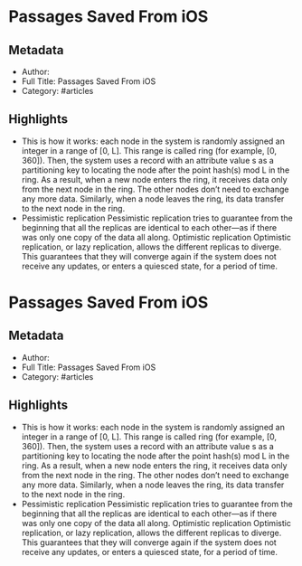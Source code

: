 # Passages Saved From iOS

## Metadata
- Author: 
- Full Title: Passages Saved From iOS
- Category: #articles

## Highlights
- This is how it works: each node in the system is randomly assigned an integer in a range of [0, L]. This range is called ring (for example, [0, 360]). Then, the system uses a record with an attribute value s as a partitioning key to locating the node after the point hash(s) mod L in the ring.
  As a result, when a new node enters the ring, it receives data only from the next node in the ring. The other nodes don’t need to exchange any more data. Similarly, when a node leaves the ring, its data transfer to the next node in the ring.
- Pessimistic replication
  Pessimistic replication tries to guarantee from the beginning that all the replicas are identical to each other—as if there was only one copy of the data all along.
  Optimistic replication
  Optimistic replication, or lazy replication, allows the different replicas to diverge. This guarantees that they will converge again if the system does not receive any updates, or enters a quiesced state, for a period of time.
# Passages Saved From iOS

## Metadata
- Author: 
- Full Title: Passages Saved From iOS
- Category: #articles

## Highlights
- This is how it works: each node in the system is randomly assigned an integer in a range of [0, L]. This range is called ring (for example, [0, 360]). Then, the system uses a record with an attribute value s as a partitioning key to locating the node after the point hash(s) mod L in the ring.
  As a result, when a new node enters the ring, it receives data only from the next node in the ring. The other nodes don’t need to exchange any more data. Similarly, when a node leaves the ring, its data transfer to the next node in the ring.
- Pessimistic replication
  Pessimistic replication tries to guarantee from the beginning that all the replicas are identical to each other—as if there was only one copy of the data all along.
  Optimistic replication
  Optimistic replication, or lazy replication, allows the different replicas to diverge. This guarantees that they will converge again if the system does not receive any updates, or enters a quiesced state, for a period of time.
